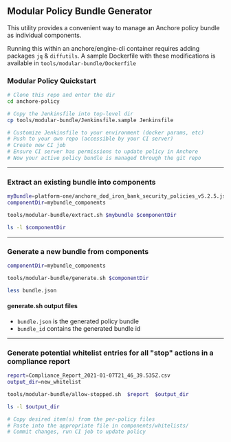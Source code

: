 ## Modular Policy Bundle Generator

This utility provides a convenient way to manage an Anchore policy bundle as individual components. 

Running this within an anchore/engine-cli container requires adding packages `jq` & `diffutils`. A sample Dockerfile with these modifications is available in `tools/modular-bundle/Dockerfile`

### Modular Policy Quickstart

``` bash
# Clone this repo and enter the dir
cd anchore-policy

# Copy the Jenkinsfile into top-level dir
cp tools/modular-bundle/Jenkinsfile.sample Jenkinsfile

# Customize Jenkinsfile to your environment (docker params, etc)
# Push to your own repo (accessible by your CI server)
# Create new CI job
# Ensure CI server has permissions to update policy in Anchore
# Now your active policy bundle is managed through the git repo
```
---

### Extract an existing bundle into components

```bash
myBundle=platform-one/anchore_dod_iron_bank_security_policies_v5.2.5.json
componentDir=mybundle_components

tools/modular-bundle/extract.sh $mybundle $componentDir

ls -l $componentDir
```

---

### Generate a new bundle from components

```bash
componentDir=mybundle_components

tools/modular-bundle/generate.sh $componentDir

less bundle.json
```

#### generate.sh output files
  - `bundle.json` is the generated policy bundle
  - `bundle_id` contains the generated bundle id

---

### Generate potential whitelist entries for all "stop" actions in a compliance report

```bash
report=Compliance_Report_2021-01-07T21_46_39.535Z.csv
output_dir=new_whitelist

tools/modular-bundle/allow-stopped.sh  $report  $output_dir

ls -l $output_dir

# Copy desired item(s) from the per-policy files
# Paste into the appropriate file in components/whitelists/
# Commit changes, run CI job to update policy
```
